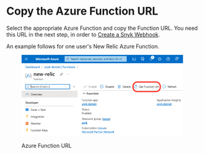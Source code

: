 # Copy the Azure Function URL

Select the appropriate Azure Function and copy the Function URL. You need this URL in the next step, in order to [Create a Snyk Webhook](create-a-snyk-webhook.md).

An example follows for one user's New Relic Azure Function.

<figure><img src="../../../../.gitbook/assets/azure-function-url.png" alt="Azure Function URL"><figcaption><p>Azure Function URL</p></figcaption></figure>
